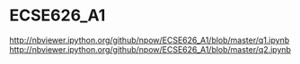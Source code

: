 # ECSE626_A1

http://nbviewer.ipython.org/github/npow/ECSE626_A1/blob/master/q1.ipynb
http://nbviewer.ipython.org/github/npow/ECSE626_A1/blob/master/q2.ipynb
